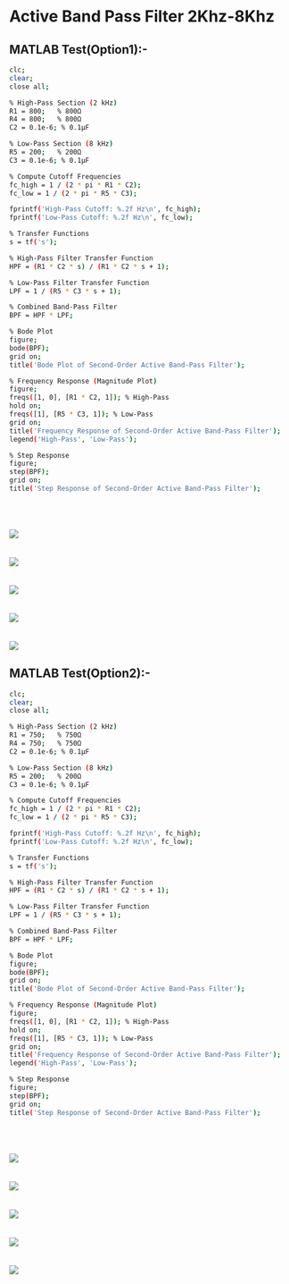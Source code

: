 # Active Band Pass Filter 2Khz-8Khz

## MATLAB Test(Option1):-

```bash
clc;
clear;
close all;

% High-Pass Section (2 kHz)
R1 = 800;   % 800Ω 
R4 = 800;   % 800Ω 
C2 = 0.1e-6; % 0.1µF 

% Low-Pass Section (8 kHz)
R5 = 200;   % 200Ω 
C3 = 0.1e-6; % 0.1µF 

% Compute Cutoff Frequencies
fc_high = 1 / (2 * pi * R1 * C2); 
fc_low = 1 / (2 * pi * R5 * C3); 

fprintf('High-Pass Cutoff: %.2f Hz\n', fc_high);
fprintf('Low-Pass Cutoff: %.2f Hz\n', fc_low);

% Transfer Functions
s = tf('s');

% High-Pass Filter Transfer Function
HPF = (R1 * C2 * s) / (R1 * C2 * s + 1);

% Low-Pass Filter Transfer Function
LPF = 1 / (R5 * C3 * s + 1);

% Combined Band-Pass Filter
BPF = HPF * LPF;

% Bode Plot
figure;
bode(BPF);
grid on;
title('Bode Plot of Second-Order Active Band-Pass Filter');

% Frequency Response (Magnitude Plot)
figure;
freqs([1, 0], [R1 * C2, 1]); % High-Pass
hold on;
freqs([1], [R5 * C3, 1]); % Low-Pass
grid on;
title('Frequency Response of Second-Order Active Band-Pass Filter');
legend('High-Pass', 'Low-Pass');

% Step Response
figure;
step(BPF);
grid on;
title('Step Response of Second-Order Active Band-Pass Filter');
```
<br>
<br>
<br>

<img src="./img/bpfcckt.png">

<br>
<br>
<br>

<img src="./img/bpfcode.png">

<br>
<br>
<br>


<img src="./img/bpf1.png">

<br>
<br>
<br>

<img src ="./img/bpf2.png">

<br>
<br>
<br>

<img src="./img/bpf3.png">




## MATLAB Test(Option2):-

```bash
clc;
clear;
close all;

% High-Pass Section (2 kHz)
R1 = 750;   % 750Ω 
R4 = 750;   % 750Ω 
C2 = 0.1e-6; % 0.1µF 

% Low-Pass Section (8 kHz)
R5 = 200;   % 200Ω 
C3 = 0.1e-6; % 0.1µF 

% Compute Cutoff Frequencies
fc_high = 1 / (2 * pi * R1 * C2); 
fc_low = 1 / (2 * pi * R5 * C3); 

fprintf('High-Pass Cutoff: %.2f Hz\n', fc_high);
fprintf('Low-Pass Cutoff: %.2f Hz\n', fc_low);

% Transfer Functions
s = tf('s');

% High-Pass Filter Transfer Function
HPF = (R1 * C2 * s) / (R1 * C2 * s + 1);

% Low-Pass Filter Transfer Function
LPF = 1 / (R5 * C3 * s + 1);

% Combined Band-Pass Filter
BPF = HPF * LPF;

% Bode Plot
figure;
bode(BPF);
grid on;
title('Bode Plot of Second-Order Active Band-Pass Filter');

% Frequency Response (Magnitude Plot)
figure;
freqs([1, 0], [R1 * C2, 1]); % High-Pass
hold on;
freqs([1], [R5 * C3, 1]); % Low-Pass
grid on;
title('Frequency Response of Second-Order Active Band-Pass Filter');
legend('High-Pass', 'Low-Pass');

% Step Response
figure;
step(BPF);
grid on;
title('Step Response of Second-Order Active Band-Pass Filter');
```
<br>
<br>
<br>

<img src="./img/bpfck-2.png">

<br>
<br>
<br>

<img src="./img/bfp-cmd.png">

<br>
<br>
<br>


<img src="./img/bpf-res-1.png">

<br>
<br>
<br>

<img src ="./img/bpf-res-2.png">

<br>
<br>
<br>

<img src="./img/bpf-res-3.png">